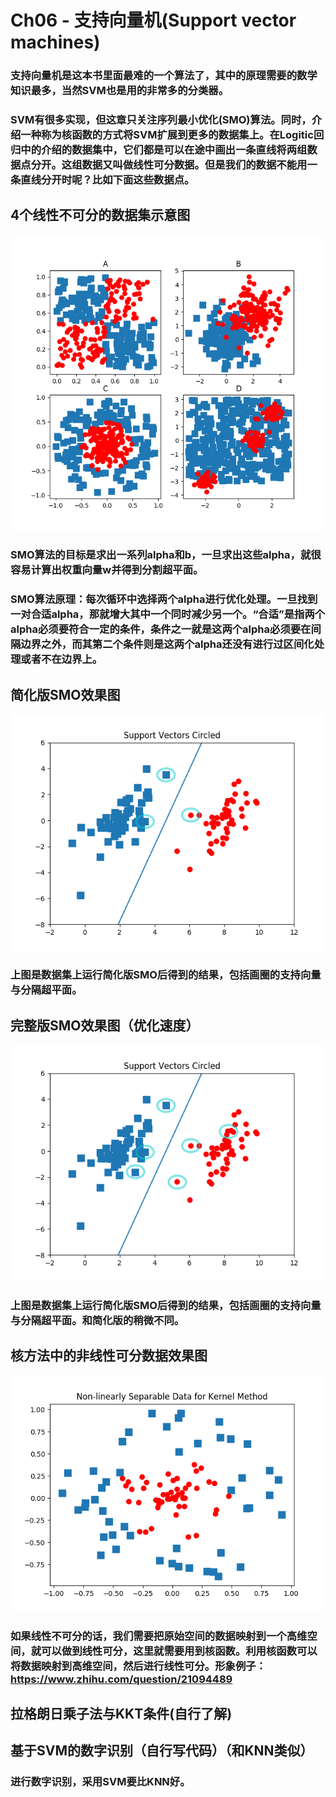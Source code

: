 # Ch06 - 支持向量机(Support vector machines)

### 支持向量机是这本书里面最难的一个算法了，其中的原理需要的数学知识最多，当然SVM也是用的非常多的分类器。
### SVM有很多实现，但这章只关注序列最小优化(SMO)算法。同时，介绍一种称为核函数的方式将SVM扩展到更多的数据集上。在Logitic回归中的介绍的数据集中，它们都是可以在途中画出一条直线将两组数据点分开。这组数据又叫做线性可分数据。但是我们的数据不能用一条直线分开时呢？比如下面这些数据点。
## 4个线性不可分的数据集示意图
![4个线性不可分的数据集](screenshot/4个线性不可分的数据集.png)

### SMO算法的目标是求出一系列alpha和b，一旦求出这些alpha，就很容易计算出权重向量w并得到分割超平面。
### SMO算法原理：每次循环中选择两个alpha进行优化处理。一旦找到一对合适alpha，那就增大其中一个同时减少另一个。“合适”是指两个alpha必须要符合一定的条件，条件之一就是这两个alpha必须要在间隔边界之外，而其第二个条件则是这两个alpha还没有进行过区间化处理或者不在边界上。
## 简化版SMO效果图
![简化版SMO效果图](screenshot/简化版SMO效果图.png)
### 上图是数据集上运行简化版SMO后得到的结果，包括画圈的支持向量与分隔超平面。

## 完整版SMO效果图（优化速度）
![完整版SMO](screenshot/完整版SMO.png)
### 上图是数据集上运行简化版SMO后得到的结果，包括画圈的支持向量与分隔超平面。和简化版的稍微不同。


## 核方法中的非线性可分数据效果图
![核方法中的非线性可分数据](screenshot/核方法中的非线性可分数据.png)

### 如果线性不可分的话，我们需要把原始空间的数据映射到一个高维空间，就可以做到线性可分，这里就需要用到核函数。利用核函数可以将数据映射到高维空间，然后进行线性可分。形象例子：https://www.zhihu.com/question/21094489

## 拉格朗日乘子法与KKT条件(自行了解)

## 基于SVM的数字识别（自行写代码）（和KNN类似）
### 进行数字识别，采用SVM要比KNN好。

